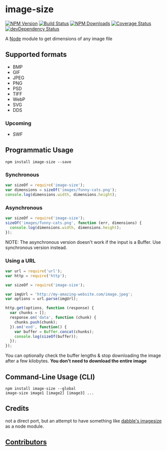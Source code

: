 # image-size

[![NPM Version](https://img.shields.io/npm/v/image-size.svg)](https://www.npmjs.com/package/image-size)
[![Build Status](https://travis-ci.org/image-size/image-size.svg?branch=master)](https://travis-ci.org/image-size/image-size)
[![NPM Downloads](https://img.shields.io/npm/dm/image-size.svg)](http://npm-stat.com/charts.html?package=image-size&author=&from=&to=)
[![Coverage Status](https://img.shields.io/coveralls/image-size/image-size/master.svg)](https://coveralls.io/github/image-size/image-size?branch=master)
[![devDependency Status](https://david-dm.org/image-size/image-size/dev-status.svg)](https://david-dm.org/image-size/image-size#info=devDependencies)

A [Node](https://nodejs.org/en/) module to get dimensions of any image file

## Supported formats

* BMP
* GIF
* JPEG
* PNG
* PSD
* TIFF
* WebP
* SVG
* DDS

### Upcoming

* SWF

## Programmatic Usage

```
npm install image-size --save
```

### Synchronous

```javascript
var sizeOf = require('image-size');
var dimensions = sizeOf('images/funny-cats.png');
console.log(dimensions.width, dimensions.height);
```

### Asynchronous

```javascript
var sizeOf = require('image-size');
sizeOf('images/funny-cats.png', function (err, dimensions) {
  console.log(dimensions.width, dimensions.height);
});
```
NOTE: The asynchronous version doesn't work if the input is a Buffer. Use synchronous version instead.

### Using a URL

```javascript
var url = require('url');
var http = require('http');

var sizeOf = require('image-size');

var imgUrl = 'http://my-amazing-website.com/image.jpeg';
var options = url.parse(imgUrl);

http.get(options, function (response) {
  var chunks = [];
  response.on('data', function (chunk) {
    chunks.push(chunk);
  }).on('end', function() {
    var buffer = Buffer.concat(chunks);
    console.log(sizeOf(buffer));
  });
});
```

You can optionally check the buffer lengths & stop downloading the image after a few kilobytes.
**You don't need to download the entire image**

## Command-Line Usage (CLI)

```
npm install image-size --global
image-size image1 [image2] [image3] ...
```

## Credits

not a direct port, but an attempt to have something like
[dabble's imagesize](https://github.com/dabble/imagesize/blob/master/lib/image_size.rb) as a node module.

## [Contributors](Contributors.md)
